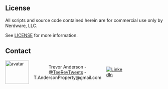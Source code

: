 ## License

All scripts and source code contained herein are for commercial use only by Nerdware, LLC.

See [LICENSE](/LICENSE) for more information.

## Contact

<div style="width:75%; display:flex; flex-direction:row; align-items:center; justify-content:space-between;">
  <img src="https://images.weserv.nl/?url=avatars.githubusercontent.com/u/43518091?v=4&h=75&w=75&fit=cover&mask=circle" height="75" width="75" alt="avatar" />
  <span style="text-align:center; margin: 0 10px 0 10px;">
    <span>Trevor Anderson</span>
    <span> - </span>
    <a href="https://twitter.com/teerevtweets">@TeeRevTweets</a>
    <span> - </span>
    <span>T.AndersonProperty@gmail.com</span>
  </span>
  <a href="https://www.linkedin.com/in/trevor-anderson-3a3b0392/">
    <img src="https://img.shields.io/badge/LinkedIn-0077B5?logo=linkedin&logoColor=white" alt="LinkedIn" />
  </a>
</div>
